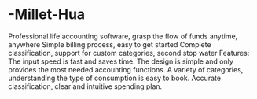 # -Millet-Hua
Professional life accounting software, grasp the flow of funds anytime, anywhere Simple billing process, easy to get started Complete classification, support for custom categories, second stop water  Features: The input speed is fast and saves time. The design is simple and only provides the most needed accounting functions. A variety of categories, understanding the type of consumption is easy to book. Accurate classification, clear and intuitive spending plan.
